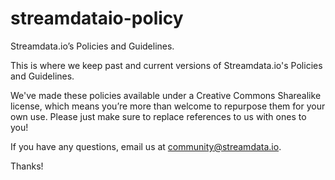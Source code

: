 # streamdataio-policy
Streamdata.io’s Policies and Guidelines.

This is where we keep past and current versions of Streamdata.io's Policies and Guidelines.

We've made these policies available under a Creative Commons Sharealike license, which means you’re more than welcome to repurpose them for your own use. Please just make sure to replace references to us with ones to you!

If you have any questions, email us at community@streamdata.io.

Thanks!